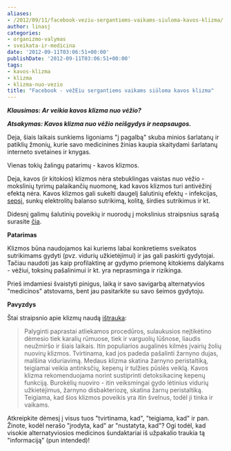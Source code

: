 ```yaml
---
aliases:
- /2012/09/11/facebook-veziu-sergantiems-vaikams-siuloma-kavos-klizma/
author: linasj
categories:
- organizmo-valymas
- sveikata-ir-medicina
date: '2012-09-11T03:06:51+00:00'
publishDate: '2012-09-11T03:06:51+00:00'
tags:
- kavos-klizma
- klizma
- klizma-nuo-vezio
title: "Facebook - vėžEiu sergantiems vaikams siūloma kavos klizma"
---
```


***Klausimas: Ar veikia kavos klizma nuo vėžio?***

***Atsakymas: Kavos klizma nuo vėžio neišgydys ir neapsaugos.***

Deja, šiais laikais sunkiems ligoniams "į pagalbą" skuba minios šarlatanų ir patiklių žmonių, kurie savo medicinines žinias kaupia skaitydami šarlatanų interneto svetaines ir knygas.

Vienas tokių žalingų patarimų - kavos klizmos.

Deja, kavos (ir kitokios) klizmos nėra stebuklingas vaistas nuo vėžio - mokslinių tyrimų palaikančių nuomonę, kad kavos klizmos turi antivėžinį efektą nėra. Kavos klizmos gali sukelti daugelį šalutinių efektų - infekcijas, [sepsį](http://ligos.sveikas.lt/lt/ligos/infekcines_ir_parazitines_ligos/sepsis), sunkų elektrolitų balanso sutrikimą, kolitą, širdies sutrikimus ir kt.

Didesnį galimų šalutinių poveikių ir nuorodų į mokslinius straipsnius sąrašą surasite [čia](http://en.wikipedia.org/wiki/Coffee_enema#Effects_and_dangers).

**Patarimas**

Klizmos būna naudojamos kai kuriems labai konkretiems sveikatos sutrikimams gydyti (pvz. vidurių užkietėjimui) ir jas gali paskirti gydytojai. Tačiau naudoti jas kaip profilaktinę ar gydymo priemonę kitokiems dalykams - vėžiui, toksinų pašalinimui ir kt. yra neprasminga ir rizikinga.

Prieš imdamiesi švaistyti pinigus, laiką ir savo savigarbą alternatyvios "medicinos" atstovams, bent jau pasitarkite su savo šeimos gydytoju.

**Pavyzdys**

Štai straipsnio apie klizmų naudą [ištrauka](http://www.sveikaszmogus.lt/index.php?pagrid=straipsnis&strid=3022):

> Palyginti paprastai atliekamos procedūros, sulaukusios neįtikėtino dėmesio tiek karalių rūmuose, tiek ir varguolių lūšnose, liaudis neužmiršo ir šiais laikais. Itin populiarios augalinės kilmės įvairių žolių nuovirų klizmos. Tvirtinama, kad jos padeda pašalinti žarnyno dujas, malšina viduriavimą. Medaus klizma skatina žarnyno peristaltiką, teigiamai veikia antinksčių, kepenų ir tulžies pūslės veiklą. Kavos klizma rekomenduojama norint sustiprinti detoksikacinę kepenų funkciją. Burokėlių nuoviro - itin veiksmingai gydo lėtinius vidurių užkietėjimus, žarnyno disbakteriozę, skatina žarnų peristaltiką. Teigiama, kad šios klizmos poveikis yra itin švelnus, todėl ji tinka ir vaikams.

Atkreipkite dėmesį į visus tuos "tvirtinama, kad", "teigiama, kad" ir pan. Žinote, kodėl nerašo "įrodyta, kad" ar "nustatyta, kad"? Ogi todėl, kad visokie alternatyviosios medicinos šundaktariai iš užpakalio traukia tą "informaciją" (pun intended)!
